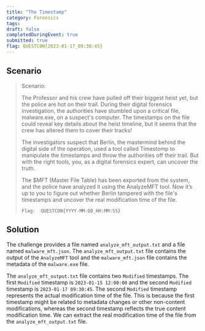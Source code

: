 ```yaml
---
title: "The Timestamp"
category: Forensics
tags: 
draft: false
completedDuringEvent: true
submitted: true
flag: QUESTCON{2023-01-17_09:30:45}
---
```

## Scenario

> Scenario:
>
> The Professor and his crew have pulled off their biggest heist yet, but the police are hot on their trail. During their digital forensics investigation, the authorities have stumbled upon a critical file, malware.exe, on a suspect's computer. The timestamps on the file could reveal key details about the heist timeline, but it seems that the crew has altered them to cover their tracks!
>
> The investigators suspect that Berlin, the mastermind behind the digital side of the operation, used a tool called Timestomp to manipulate the timestamps and throw the authorities off their trail. But with the right tools, you, as a digital forensics expert, can uncover the truth.
> 
> The $MFT (Master File Table) has been exported from the system, and the police have analyzed it using the AnalyzeMFT tool. Now it’s up to you to figure out whether Berlin tampered with the file's timestamps and uncover the real modification time of the file.
> 
> `Flag:  QUESTCON{YYYY-MM-DD_HH:MM:SS}`

## Solution

The challenge provides a file named `analyze_mft_output.txt` and a file named `malware_mft.json`. The `analyze_mft_output.txt` file contains the output of the `AnalyzeMFT` tool and the `malware_mft.json` file contains the metadata of the `malware.exe` file.

The `analyze_mft_output.txt` file contains two `Modified` timestamps. The first `Modified` timestamp is `2023-01-15 12:00:00` and the second `Modified` timestamp is `2023-01-17 09:30:45`. The second `Modified` timestamp represents the actual modification time of the file. This is because the first timestamp might be related to metadata changes or other non-content modifications, whereas the second timestamp reflects the true content modification time. We can extract the real modification time of the file from the `analyze_mft_output.txt` file.
